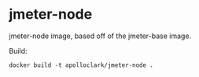 # jmeter-node

jmeter-node image, based off of the jmeter-base image.

Build:
```shell
docker build -t apolloclark/jmeter-node .
```